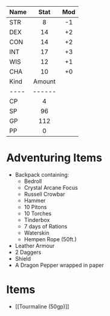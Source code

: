 | Name | Stat | Mod |
| ---- |:----:|:---:|
| STR  |  8   | -1  |
| DEX  |  14  | +2  |
| CON  |  14  | +2  |
| INT  |  17  | +3  |
| WIS  |  12  | +1  |
| CHA  |  10  | +0  |# Money
| Kind | Amount |
| ---- | ------ |
| CP   | 4      | 
| SP   | 96     |
| GP   | 112    |
| PP   | 0      |

# Adventuring Items
- Backpack containing:
	- Bedroll
	- Crystal Arcane Focus
	- Russell Crowbar
	- Hammer
	- 10 Pitons
	- 10 Torches
	- Tinderbox
	- 7 days of Rations
	- Waterskin
	- Hempen Rope (50ft.)
- Leather Armour
- 2 Daggers
- Shield
- A Dragon Pepper wrapped in paper

# Items
- [[Tourmaline (50gp)]]